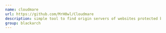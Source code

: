 ```yaml
---
name: cloudmare
url: https://github.com/MrH0wl/Cloudmare
description: simple tool to find origin servers of websites protected by CloudFlare with a misconfiguration DNS. URL : https://github.com/MrH0wl/Cloudmare Groups : blackarch blackarch-recon blackarch-scanner
group: blackarch
---
```

